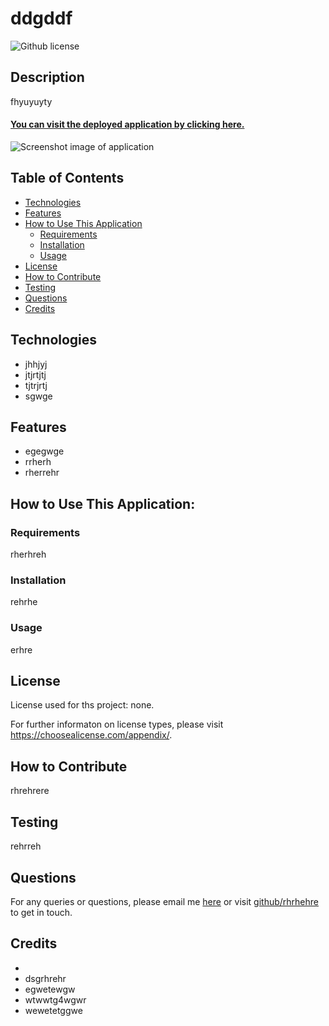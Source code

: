 # ddgddf
  ![Github license](https://img.shields.io/badge/License-none-yellowgreen.svg)
  ## Description
  fhyuyuyty
  #### [You can visit the deployed application by clicking here.](uuyiyu)
  ![Screenshot image of application](gjyt)
## Table of Contents
  * [Technologies](#technologies)
  * [Features](#features)
  * [How to Use This Application](#how-to-use-this-application)
    * [Requirements](#requirements)
    * [Installation](#installation)
    * [Usage](#usage) 
  * [License](#license)
  * [How to Contribute](#how-to-contribute)
  * [Testing](#testing)
  * [Questions](#questions)
  * [Credits](#credits)

## Technologies
* jhhjyj
* jtjrtjtj
* tjtrjrtj
* sgwge
## Features
* egegwge
* rrherh
* rherrehr
## How to Use This Application:
 ### Requirements
  rherhreh
 ### Installation
  rehrhe
 ### Usage
  erhre
## License
License used for ths project: none.

For further informaton on license types, please visit https://choosealicense.com/appendix/.
## How to Contribute
rhrehrere
## Testing
rehrreh
## Questions
For any queries or questions, please email me [here](mailto:rheh?subject=[GitHub]%20Dev%20Connect) or visit [github/rhrhehre](https://github.com/rhrhehre) to get in touch.
## Credits
* 
* dsgrhrehr
* egwetewgw
* wtwwtg4wgwr
* wewetetggwe
